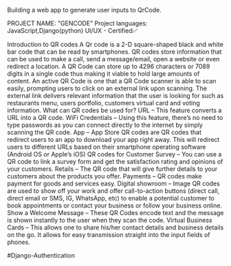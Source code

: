 Building a web app to generate user inputs to QrCode.

PROJECT NAME: "GENCODE"
Project languages: JavaScript,Django(python)
UI/UX - Certified✅

Introduction to QR codes
A Qr code is a 2-D square-shaped black and white bar code that can be read by smartphones. QR codes store information that can be used to make a call, send a message/email, open a website or even redirect a location.
A QR Code can store up to 4296 characters or 7089 digits in a single code thus making it viable to hold large amounts of content. An active QR Code is one that a QR Code scanner is able to scan easily, prompting users to click on an external link upon scanning. The external link delivers relevant information that the user is looking for such as restaurants menu, users portfolio, customers virtual card and voting information.
What can QR codes be used for?
URL – This feature converts a URL into a QR code.
WiFi Credentials – Using this feature, there’s no need to type passwords as you can connect directly to the internet by simply scanning the QR code.
App  – App Store QR codes are QR codes that redirect users to an app to download your app right away. This will redirect users to different URLs based on their smartphone operating software (Android OS or Apple’s iOS)
QR codes for Customer Survey – You can use a QR code to link  a survey form and get the satisfaction rating and opinions of your customers.
Retails – The QR code that will give further details to your customers about the products you offer.
Payments – QR codes make payment for goods and services easy.
Digital showroom – Image QR codes are used to show off your work and offer call-to-action buttons (direct call, direct email or SMS, IG, WhatsApp, etc) to enable a potential customer to book appointments or contact your business or follow your business online.
Show a Welcome Message – These QR Codes encode text and the message is shown instantly to the user when they scan the code.
Virtual Business Cards – This allows one to share his/her contact details and business details on the go. It allows for easy transmission straight into the input fields of phones.


#Django-Authentication
